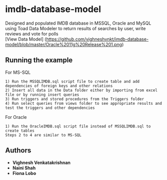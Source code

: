 # imdb-database-model
Designed and populated IMDB database in MSSQL, Oracle and MySQL using Toad Data Modeler to return results of searches by user, write reviews and vote for polls
<br/> [View Data Model] (https://github.com/vighneshvnkt/imdb-database-model/blob/master/Oracle%2011g%20Release%201.png)

## Running the example

For MS-SQL
```
1) Run the MSSQLIMDB.sql script file to create table and add dependencies of foreign keys and other relations
2) Insert all data in the Data folder either by importing from excel file or by running insert queries
3) Run triggers and stored procedures from the Triggers folder
4) Run select queries from views folder to see appropriate results and test the triggers and other dependencies
```
For Oracle
```
1) Run the OracleIMDB.sql script file instead of MSSQLIMDB.sql to create tables
Steps 2 to 4 are similar to MS-SQL
```

## Authors

* **Vighnesh Venkatakrishnan**
* **Naini Shah** 
* **Fiona Lobo** 
